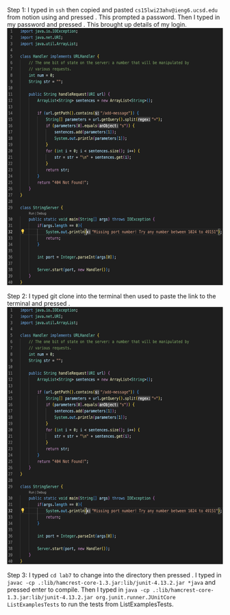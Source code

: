 Step 1: I typed in `ssh` then copied and pasted `cs15lwi23ahv@ieng6.ucsd.edu` from notion using <Command> <V> and pressed <Enter>. This prompted a password. 
Then I typed in my password and pressed <Enter>. This brought up details of my login. 
<img src= "SC3.png" width="600" height="600">

Step 2: I typed git clone into the terminal then used <Command> <V> to paste the link to the terminal and pressed <Enter>.
<img src= "SC3.png" width="600" height="600">

Step 3: I typed `cd lab7` to change into the directory then pressed <Enter>.
I typed in `javac -cp .:lib/hamcrest-core-1.3.jar:lib/junit-4.13.2.jar *java` and pressed enter to compile.
Then I typed in `java -cp .:lib/hamcrest-core-1.3.jar:lib/junit-4.13.2.jar org.junit.runner.JUnitCore ListExamplesTests` to run the tests from ListExamplesTests.
